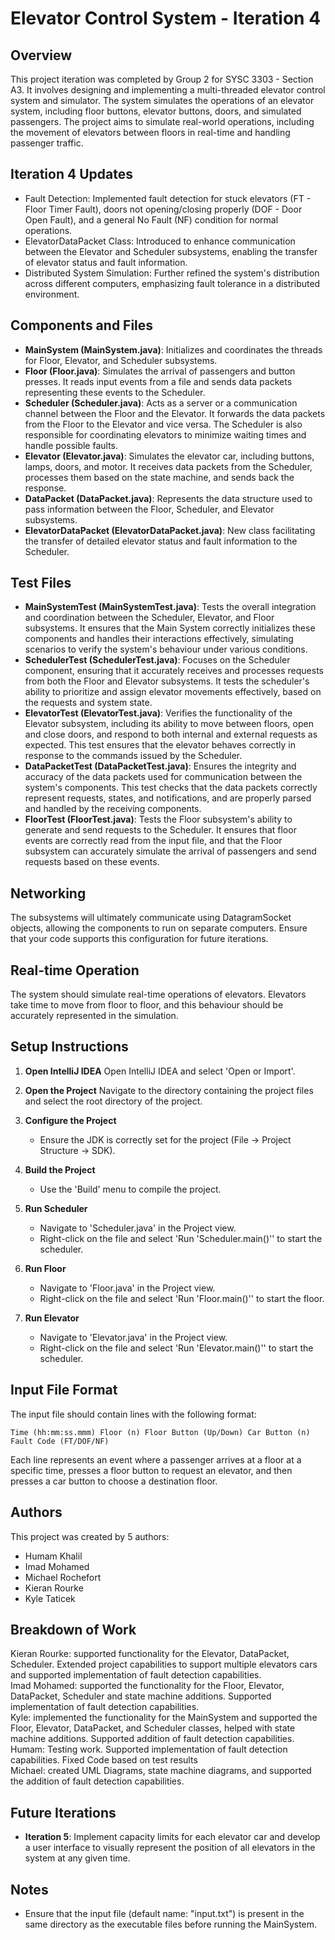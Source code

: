 # Elevator Control System - Iteration 4

## Overview

This project iteration was completed by Group 2 for SYSC 3303 - Section A3. It involves designing and implementing a multi-threaded elevator control system and simulator. The system simulates the operations of an elevator system, including floor buttons, elevator buttons, doors, and simulated passengers. The project aims to simulate real-world operations, including the movement of elevators between floors in real-time and handling passenger traffic.

## Iteration 4 Updates

- Fault Detection: Implemented fault detection for stuck elevators (FT - Floor Timer Fault), doors not opening/closing properly (DOF - Door Open Fault), and a general No Fault (NF) condition for normal operations.
- ElevatorDataPacket Class: Introduced to enhance communication between the Elevator and Scheduler subsystems, enabling the transfer of elevator status and fault information.
- Distributed System Simulation: Further refined the system's distribution across different computers, emphasizing fault tolerance in a distributed environment.


## Components and Files

- **MainSystem (MainSystem.java)**: Initializes and coordinates the threads for Floor, Elevator, and Scheduler
  subsystems.
- **Floor (Floor.java)**: Simulates the arrival of passengers and button presses. It reads input events from a file and
  sends data packets representing these events to the Scheduler.
- **Scheduler (Scheduler.java)**: Acts as a server or a communication channel between the Floor and the Elevator. It
  forwards the data packets from the Floor to the Elevator and vice versa. The Scheduler is also responsible for
  coordinating elevators to minimize waiting times and handle possible faults.
- **Elevator (Elevator.java)**: Simulates the elevator car, including buttons, lamps, doors, and motor. It receives data
  packets from the Scheduler, processes them based on the state machine, and sends back the response.
- **DataPacket (DataPacket.java)**: Represents the data structure used to pass information between the Floor, Scheduler,
  and Elevator subsystems.
- **ElevatorDataPacket (ElevatorDataPacket.java)**: New class facilitating the transfer of detailed elevator status and fault information to the Scheduler.

## Test Files

- **MainSystemTest (MainSystemTest.java)**: Tests the overall integration and coordination between the Scheduler,
  Elevator, and Floor subsystems. It ensures that the Main System correctly initializes these components and handles
  their interactions effectively, simulating scenarios to verify the system's behaviour under various conditions.
- **SchedulerTest (SchedulerTest.java)**: Focuses on the Scheduler component, ensuring that it accurately receives and
  processes requests from both the Floor and Elevator subsystems. It tests the scheduler's ability to prioritize and
  assign elevator movements effectively, based on the requests and system state.
- **ElevatorTest (ElevatorTest.java)**: Verifies the functionality of the Elevator subsystem, including its ability to
  move between floors, open and close doors, and respond to both internal and external requests as expected. This test
  ensures that the elevator behaves correctly in response to the commands issued by the Scheduler.
- **DataPacketTest (DataPacketTest.java)**: Ensures the integrity and accuracy of the data packets used for
  communication between the system's components. This test checks that the data packets correctly represent requests,
  states, and notifications, and are properly parsed and handled by the receiving components.
- **FloorTest (FloorTest.java)**: Tests the Floor subsystem's ability to generate and send requests to the Scheduler. It
  ensures that floor events are correctly read from the input file, and that the Floor subsystem can accurately simulate
  the arrival of passengers and send requests based on these events.

## Networking

The subsystems will ultimately communicate using DatagramSocket objects, allowing the components to run on separate computers. Ensure that your code supports this configuration for future iterations.

## Real-time Operation

The system should simulate real-time operations of elevators. Elevators take time to move from floor to floor, and this behaviour should be accurately represented in the simulation.

## Setup Instructions

1. **Open IntelliJ IDEA**
   Open IntelliJ IDEA and select 'Open or Import'.

2. **Open the Project**
   Navigate to the directory containing the project files and select the root directory of the project.

3. **Configure the Project**
   - Ensure the JDK is correctly set for the project (File -> Project Structure -> SDK).

4. **Build the Project**
   - Use the 'Build' menu to compile the project.

5. **Run Scheduler**
   - Navigate to 'Scheduler.java' in the Project view.
   - Right-click on the file and select 'Run 'Scheduler.main()'' to start the scheduler.

6. **Run Floor**
   - Navigate to 'Floor.java' in the Project view.
   - Right-click on the file and select 'Run 'Floor.main()'' to start the floor.

7. **Run Elevator**
   - Navigate to 'Elevator.java' in the Project view.
   - Right-click on the file and select 'Run 'Elevator.main()'' to start the scheduler.

## Input File Format

The input file should contain lines with the following format:

```
Time (hh:mm:ss.mmm) Floor (n) Floor Button (Up/Down) Car Button (n) Fault Code (FT/DOF/NF)
```

Each line represents an event where a passenger arrives at a floor at a specific time, presses a floor button to request
an elevator, and then presses a car button to choose a destination floor.

## Authors

This project was created by 5 authors:

- Humam Khalil
- Imad Mohamed
- Michael Rochefort
- Kieran Rourke
- Kyle Taticek

## Breakdown of Work

Kieran Rourke: supported functionality for the Elevator, DataPacket, Scheduler. Extended project capabilities to support multiple elevators cars and supported implementation of fault detection capabilities.<br>
Imad Mohamed: supported the functionality for the Floor, Elevator, DataPacket, Scheduler and state machine additions. Supported implementation of fault detection capabilities.<br>
Kyle: implemented the functionality for the MainSystem and supported the Floor, Elevator, DataPacket, and Scheduler classes, helped with state machine additions. Supported addition of fault detection capabilities.<br>
Humam: Testing work. Supported implementation of fault detection capabilities. Fixed Code based on test results<br>
Michael: created UML Diagrams, state machine diagrams, and supported the addition of fault detection capabilities.<br>

## Future Iterations

- **Iteration 5**: Implement capacity limits for each elevator car and develop a user interface to visually represent
  the position of all elevators in the system at any given time.

## Notes

- Ensure that the input file (default name: "input.txt") is present in the same directory as the executable files before running the MainSystem.
